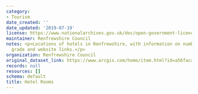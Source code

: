 ```yaml
---
category:
- Tourism
date_created: ''
date_updated: '2019-07-19'
license: https://www.nationalarchives.gov.uk/doc/open-government-licence/version/3/
maintainer: Renfrewshire Council
notes: <p>Locations of hotels in Renfrewshire, with information on number of rooms,
  grade and website links.</p>
organization: Renfrewshire Council
original_dataset_link: https://www.arcgis.com/home/item.html?id=a56faca05f8847889a66c9518ea7f53b
records: null
resources: []
schema: default
title: Hotel Rooms
---
```

